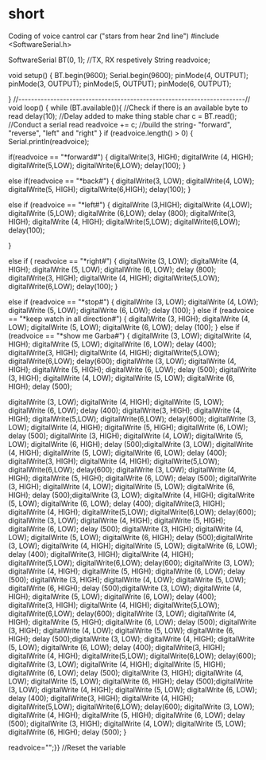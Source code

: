 # short
Coding of voice cantrol car ("stars from hear 2nd line")
#include <SoftwareSerial.h>

SoftwareSerial BT(0, 1); //TX, RX respetively
String readvoice;

void setup() {
 BT.begin(9600);
 Serial.begin(9600);
  pinMode(4, OUTPUT);
  pinMode(3, OUTPUT);
  pinMode(5, OUTPUT);
  pinMode(6, OUTPUT);

}
//-----------------------------------------------------------------------// 
void loop() {
  while (BT.available()){  //Check if there is an available byte to read
  delay(10); //Delay added to make thing stable
  char c = BT.read(); //Conduct a serial read
  readvoice += c; //build the string- "forward", "reverse", "left" and "right"
  } 
  if (readvoice.length() > 0) {
    Serial.println(readvoice);

  if(readvoice == "*forward#")
  {
    digitalWrite(3, HIGH);
    digitalWrite (4, HIGH);
    digitalWrite(5,LOW);
    digitalWrite(6,LOW);
    delay(100);
  }

  else if(readvoice == "*back#")
  {
    digitalWrite(3, LOW);
    digitalWrite(4, LOW);
    digitalWrite(5, HIGH);
    digitalWrite(6,HIGH);
    delay(100);
  }

  else if (readvoice == "*left#")
  {
    digitalWrite (3,HIGH);
    digitalWrite (4,LOW);
    digitalWrite (5,LOW);
    digitalWrite (6,LOW);
   delay (800);
      digitalWrite(3, HIGH);
    digitalWrite (4, HIGH);
    digitalWrite(5,LOW);
    digitalWrite(6,LOW);
    delay(100);
  
  }

 else if ( readvoice == "*right#")
 {
   digitalWrite (3, LOW);
   digitalWrite (4, HIGH);
   digitalWrite (5, LOW);
   digitalWrite (6, LOW);
   delay (800);
      digitalWrite(3, HIGH);
    digitalWrite (4, HIGH);
    digitalWrite(5,LOW);
    digitalWrite(6,LOW);
    delay(100);
 }

 else if (readvoice == "*stop#")
 {
   digitalWrite (3, LOW);
   digitalWrite (4, LOW);
   digitalWrite (5, LOW);
   digitalWrite (6, LOW);
   delay (100);
 }
 else if (readvoice == "*keep watch in all direction#")
 {
   digitalWrite (3, HIGH);
   digitalWrite (4, LOW);
   digitalWrite (5, LOW);
   digitalWrite (6, LOW);
   delay (100);
 }
  else if (readvoice == "*show me Garba#")
 {
 digitalWrite (3, LOW);
   digitalWrite (4, HIGH);
   digitalWrite (5, LOW);
   digitalWrite (6, LOW);
   delay (400);
      digitalWrite(3, HIGH);
    digitalWrite (4, HIGH);
    digitalWrite(5,LOW);
    digitalWrite(6,LOW);
    delay(600);
    digitalWrite (3, LOW);
   digitalWrite (4, HIGH);
   digitalWrite (5, HIGH);
   digitalWrite (6, LOW);
   delay (500);
   digitalWrite (3, HIGH);
   digitalWrite (4, LOW);
   digitalWrite (5, LOW);
   digitalWrite (6, HIGH);
   delay (500);

digitalWrite (3, LOW);
   digitalWrite (4, HIGH);
   digitalWrite (5, LOW);
   digitalWrite (6, LOW);
   delay (400);
      digitalWrite(3, HIGH);
    digitalWrite (4, HIGH);
    digitalWrite(5,LOW);
    digitalWrite(6,LOW);
    delay(600);
    digitalWrite (3, LOW);
   digitalWrite (4, HIGH);
   digitalWrite (5, HIGH);
   digitalWrite (6, LOW);
   delay (500);
   digitalWrite (3, HIGH);
   digitalWrite (4, LOW);
   digitalWrite (5, LOW);
   digitalWrite (6, HIGH);
   delay (500);digitalWrite (3, LOW);
   digitalWrite (4, HIGH);
   digitalWrite (5, LOW);
   digitalWrite (6, LOW);
   delay (400);
      digitalWrite(3, HIGH);
    digitalWrite (4, HIGH);
    digitalWrite(5,LOW);
    digitalWrite(6,LOW);
    delay(600);
    digitalWrite (3, LOW);
   digitalWrite (4, HIGH);
   digitalWrite (5, HIGH);
   digitalWrite (6, LOW);
   delay (500);
   digitalWrite (3, HIGH);
   digitalWrite (4, LOW);
   digitalWrite (5, LOW);
   digitalWrite (6, HIGH);
   delay (500);digitalWrite (3, LOW);
   digitalWrite (4, HIGH);
   digitalWrite (5, LOW);
   digitalWrite (6, LOW);
   delay (400);
      digitalWrite(3, HIGH);
    digitalWrite (4, HIGH);
    digitalWrite(5,LOW);
    digitalWrite(6,LOW);
    delay(600);
    digitalWrite (3, LOW);
   digitalWrite (4, HIGH);
   digitalWrite (5, HIGH);
   digitalWrite (6, LOW);
   delay (500);
   digitalWrite (3, HIGH);
   digitalWrite (4, LOW);
   digitalWrite (5, LOW);
   digitalWrite (6, HIGH);
   delay (500);digitalWrite (3, LOW);
   digitalWrite (4, HIGH);
   digitalWrite (5, LOW);
   digitalWrite (6, LOW);
   delay (400);
      digitalWrite(3, HIGH);
    digitalWrite (4, HIGH);
    digitalWrite(5,LOW);
    digitalWrite(6,LOW);
    delay(600);
    digitalWrite (3, LOW);
   digitalWrite (4, HIGH);
   digitalWrite (5, HIGH);
   digitalWrite (6, LOW);
   delay (500);
   digitalWrite (3, HIGH);
   digitalWrite (4, LOW);
   digitalWrite (5, LOW);
   digitalWrite (6, HIGH);
   delay (500);digitalWrite (3, LOW);
   digitalWrite (4, HIGH);
   digitalWrite (5, LOW);
   digitalWrite (6, LOW);
   delay (400);
      digitalWrite(3, HIGH);
    digitalWrite (4, HIGH);
    digitalWrite(5,LOW);
    digitalWrite(6,LOW);
    delay(600);
    digitalWrite (3, LOW);
   digitalWrite (4, HIGH);
   digitalWrite (5, HIGH);
   digitalWrite (6, LOW);
   delay (500);
   digitalWrite (3, HIGH);
   digitalWrite (4, LOW);
   digitalWrite (5, LOW);
   digitalWrite (6, HIGH);
   delay (500);digitalWrite (3, LOW);
   digitalWrite (4, HIGH);
   digitalWrite (5, LOW);
   digitalWrite (6, LOW);
   delay (400);
      digitalWrite(3, HIGH);
    digitalWrite (4, HIGH);
    digitalWrite(5,LOW);
    digitalWrite(6,LOW);
    delay(600);
    digitalWrite (3, LOW);
   digitalWrite (4, HIGH);
   digitalWrite (5, HIGH);
   digitalWrite (6, LOW);
   delay (500);
   digitalWrite (3, HIGH);
   digitalWrite (4, LOW);
   digitalWrite (5, LOW);
   digitalWrite (6, HIGH);
   delay (500);digitalWrite (3, LOW);
   digitalWrite (4, HIGH);
   digitalWrite (5, LOW);
   digitalWrite (6, LOW);
   delay (400);
      digitalWrite(3, HIGH);
    digitalWrite (4, HIGH);
    digitalWrite(5,LOW);
    digitalWrite(6,LOW);
    delay(600);
    digitalWrite (3, LOW);
   digitalWrite (4, HIGH);
   digitalWrite (5, HIGH);
   digitalWrite (6, LOW);
   delay (500);
   digitalWrite (3, HIGH);
   digitalWrite (4, LOW);
   digitalWrite (5, LOW);
   digitalWrite (6, HIGH);
   delay (500);
 }


 readvoice="";}} //Reset the variable
